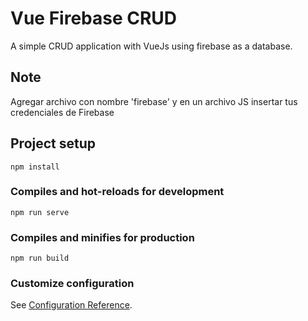 # Vue Firebase CRUD
A simple CRUD application with VueJs using firebase as a database.

## Note
Agregar archivo con nombre 'firebase' y en un archivo JS insertar tus credenciales de Firebase

## Project setup
```
npm install
```

### Compiles and hot-reloads for development
```
npm run serve
```

### Compiles and minifies for production
```
npm run build
```

### Customize configuration
See [Configuration Reference](https://cli.vuejs.org/config/).
